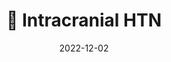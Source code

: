 ---
title: 🧠 Intracranial HTN
date: '2022-12-02'
type: book
weight: 311
commentable: true
_build:
  render: always
  list: never
show_breadcrumb: true
---